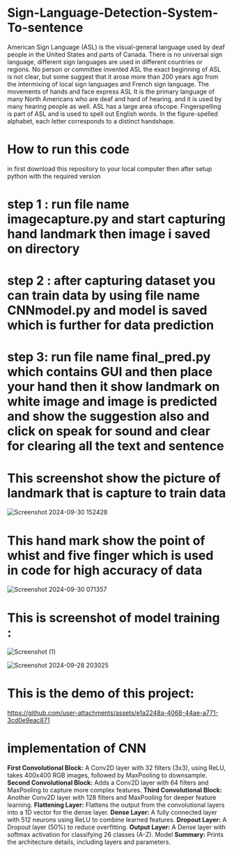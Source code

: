 # Sign-Language-Detection-System-To-sentence
American Sign Language (ASL) is the visual-general language used by deaf people in the United
States and parts of Canada. There is no universal sign language, different sign languages are used
in different countries or regions. No person or committee invented ASL the exact beginning of
ASL is not clear, but some suggest that it arose more than 200 years ago from the intermixing of
local sign languages and French sign language. The movements of hands and face express ASL It
is the primary language of many North Americans who are deaf and hard of hearing, and it is used
by many hearing people as well. ASL has a large area ofscope. Fingerspelling is part of ASL and is
used to spell out English words. In the figure-spelled alphabet, each letter corresponds to a distinct
handshape. 
# How to run this code 
in first download this repository to your local computer then after setup python with the required version 
# step 1 : run file name imagecapture.py and start capturing hand landmark then image i saved on directory 
# step 2 : after capturing dataset you can train data by using file name CNNmodel.py and model is saved which is further for data prediction
# step 3: run file name final_pred.py which contains GUI and then place your hand then it show landmark on white image and image is predicted and show the suggestion also and click on speak for sound and clear for clearing all the text and sentence

# This screenshot show the picture of landmark that is capture to train data

![Screenshot 2024-09-30 152428](https://github.com/user-attachments/assets/680b53f3-4095-4f06-bccc-1b2f8c535ceb)

# This hand mark show the point of whist and five finger which is used in code for high accuracy of data 

![Screenshot 2024-09-30 071357](https://github.com/user-attachments/assets/6c8b63c9-c436-4837-8d19-f714897b888c)

# This is screenshot of model training :
![Screenshot (1)](https://github.com/user-attachments/assets/b696538c-ddc0-47a4-8152-9c36f077af56)

![Screenshot 2024-09-28 203025](https://github.com/user-attachments/assets/a2adea33-b224-49f6-9dfc-b524f4fe99a6)



# This is the demo of this project:


https://github.com/user-attachments/assets/e1a2248a-4068-44ae-a771-3cd0e9eac871

# implementation of CNN

**First Convolutional Block:** A Conv2D layer with 32 filters (3x3), using ReLU, takes 400x400
RGB images, followed by MaxPooling to downsample.
**Second Convolutional Block:** Adds a Conv2D layer with 64 filters and MaxPooling to capture
more complex features.
**Third Convolutional Block:** Another Conv2D layer with 128 filters and MaxPooling for deeper
feature learning.
**Flattening Layer:** Flattens the output from the convolutional layers into a 1D vector for the dense
layer.
**Dense Layer:** A fully connected layer with 512 neurons using ReLU to combine learned features.
**Dropout Layer:** A Dropout layer (50%) to reduce overfitting.
**Output Layer:** A Dense layer with softmax activation for classifying 26 classes (A-Z). Model
**Summary:** Prints the architecture details, including layers and parameters.





